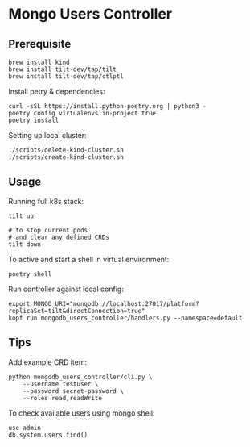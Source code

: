 # Mongo Users Controller

## Prerequisite

```
brew install kind
brew install tilt-dev/tap/tilt
brew install tilt-dev/tap/ctlptl
```

Install petry & dependencies:

```
curl -sSL https://install.python-poetry.org | python3 -
poetry config virtualenvs.in-project true
poetry install
```

Setting up local cluster:

```
./scripts/delete-kind-cluster.sh
./scripts/create-kind-cluster.sh
```

## Usage

Running full k8s stack:

```
tilt up

# to stop current pods
# and clear any defined CRDs
tilt down
```

To active and start a shell in virtual environment:

```
poetry shell
```

Run controller against local config:

```
export MONGO_URI="mongodb://localhost:27017/platform?replicaSet=tilt&directConnection=true"
kopf run mongodb_users_controller/handlers.py --namespace=default
```


## Tips

Add example CRD item:

```
python mongodb_users_controller/cli.py \
    --username testuser \
    --password secret-password \
    --roles read,readWrite
```

To check available users using mongo shell:

```
use admin
db.system.users.find()
```
